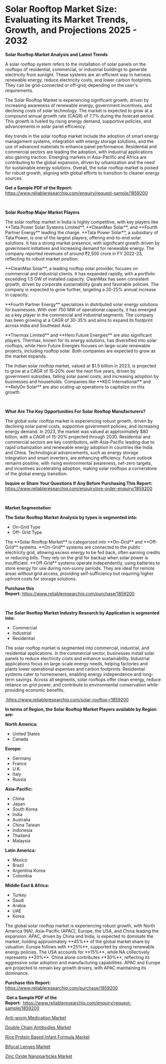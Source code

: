 <p><h1>Solar Rooftop Market Size: Evaluating its Market Trends, Growth, and Projections 2025 - 2032</h1></p><p><strong>Solar Rooftop Market Analysis and Latest Trends</strong></p>
<p><p>A solar rooftop system refers to the installation of solar panels on the rooftops of residential, commercial, or industrial buildings to generate electricity from sunlight. These systems are an efficient way to harness renewable energy, reduce electricity costs, and lower carbon footprints. They can be grid-connected or off-grid, depending on the user's requirements.</p><p>The Solar Rooftop Market is experiencing significant growth, driven by increasing awareness of renewable energy, government incentives, and declining costs of solar technology. The market is expected to grow at a compound annual growth rate (CAGR) of 7.7% during the forecast period. This growth is fueled by rising energy demand, supportive policies, and advancements in solar panel efficiency.</p><p>Key trends in the solar rooftop market include the adoption of smart energy management systems, integration with energy storage solutions, and the use of advanced materials to enhance panel performance. Residential and commercial sectors are leading the adoption, with industrial applications also gaining traction. Emerging markets in Asia-Pacific and Africa are contributing to the global expansion, driven by urbanization and the need for sustainable energy solutions. Overall, the solar rooftop market is poised for robust growth, aligning with global efforts to transition to cleaner energy sources.</p></p>
<p><strong>Get a Sample PDF of the Report:&nbsp;</strong> <a href="https://www.reliableresearchiq.com/enquiry/request-sample/1859200?utm_campaign=1140&utm_medium=2&utm_source=Github&utm_content=ia&utm_term=24012025&utm_id=solar-rooftop">https://www.reliableresearchiq.com/enquiry/request-sample/1859200</a></p>
<p>&nbsp;</p>
<p><strong>Solar Rooftop Major Market Players</strong></p>
<p><p>The solar rooftop market in India is highly competitive, with key players like **Tata Power Solar Systems Limited**, **CleanMax Solar**, and **Fourth Partner Energy** leading the charge. **Tata Power Solar**, a subsidiary of Tata Power, is one of the largest players, offering end-to-end solar solutions. It has a strong market presence, with significant growth driven by government initiatives and increasing demand for renewable energy. The company reported revenues of around ₹2,500 crore in FY 2022-23, reflecting its robust market position.</p><p>**CleanMax Solar**, a leading rooftop solar provider, focuses on commercial and industrial clients. It has expanded rapidly, with a portfolio exceeding 1.5 GW of installed capacity. CleanMax has seen consistent growth, driven by corporate sustainability goals and favorable policies. The company is expected to grow further, targeting a 20-25% annual increase in capacity.</p><p>**Fourth Partner Energy** specializes in distributed solar energy solutions for businesses. With over 750 MW of operational capacity, it has emerged as a key player in the commercial and industrial segments. The company has been growing at a CAGR of 30-35% and aims to expand its footprint across India and Southeast Asia.</p><p>**Thermax Limited** and **Hero Future Energies** are also significant players. Thermax, known for its energy solutions, has diversified into solar rooftops, while Hero Future Energies focuses on large-scale renewable projects, including rooftop solar. Both companies are expected to grow as the market expands.</p><p>The Indian solar rooftop market, valued at $1.5 billion in 2023, is projected to grow at a CAGR of 15-20% over the next five years, driven by government subsidies, falling solar panel costs, and increasing adoption by businesses and households. Companies like **KEC International** and **RelyOn Solar** are also scaling up operations to capitalize on this growth.</p></p>
<p>&nbsp;</p>
<p><strong>What Are The Key Opportunities For Solar Rooftop Manufacturers?</strong></p>
<p><p>The global solar rooftop market is experiencing robust growth, driven by declining solar panel costs, supportive government policies, and increasing energy demand. In 2023, the market was valued at approximately $80 billion, with a CAGR of 15-20% projected through 2030. Residential and commercial sectors are key contributors, with Asia-Pacific leading due to rapid urbanization and renewable energy adoption in countries like India and China. Technological advancements, such as energy storage integration and smart inverters, are enhancing efficiency. Future outlook remains positive, with rising environmental awareness, net-zero targets, and incentives accelerating adoption, making solar rooftops a cornerstone of the global energy transition.</p></p>
<p><strong>Inquire or Share Your Questions If Any Before Purchasing This Report:</strong> <a href="https://www.reliableresearchiq.com/enquiry/pre-order-enquiry/1859200?utm_campaign=1140&utm_medium=2&utm_source=Github&utm_content=ia&utm_term=24012025&utm_id=solar-rooftop">https://www.reliableresearchiq.com/enquiry/pre-order-enquiry/1859200</a></p>
<p>&nbsp;</p>
<p><strong>Market Segmentation</strong></p>
<p><strong>The Solar Rooftop Market Analysis by types is segmented into:</strong></p>
<p><ul><li>On-Grid Type</li><li>Off- Grid Type</li></ul></p>
<p><p>The **Solar Rooftop Market** is categorized into **On-Grid** and **Off-Grid** systems. **On-Grid** systems are connected to the public electricity grid, allowing excess energy to be fed back, often earning credits or reducing bills. They rely on the grid for backup when solar power is insufficient. **Off-Grid** systems operate independently, using batteries to store energy for use during non-sunny periods. They are ideal for remote areas without grid access, providing self-sufficiency but requiring higher upfront costs for storage solutions.</p></p>
<p><strong>Purchase this Report:&nbsp;</strong><a href="https://www.reliableresearchiq.com/purchase/1859200?utm_campaign=1140&utm_medium=2&utm_source=Github&utm_content=ia&utm_term=24012025&utm_id=solar-rooftop">https://www.reliableresearchiq.com/purchase/1859200</a></p>
<p>&nbsp;</p>
<p><strong>The Solar Rooftop Market Industry Research by Application is segmented into:</strong></p>
<p><ul><li>Commercial</li><li>Industrial</li><li>Residential</li></ul></p>
<p><p>The solar rooftop market is segmented into commercial, industrial, and residential applications. In the commercial sector, businesses install solar panels to reduce electricity costs and enhance sustainability. Industrial applications focus on large-scale energy needs, helping factories and plants lower operational expenses and carbon footprints. Residential systems cater to homeowners, enabling energy independence and long-term savings. Across all segments, solar rooftops offer clean energy, reduce reliance on grid power, and contribute to environmental conservation while providing economic benefits.</p></p>
<p><a href="https://www.reliableresearchiq.com/solar-rooftop-r1859200?utm_campaign=1140&utm_medium=2&utm_source=Github&utm_content=ia&utm_term=24012025&utm_id=solar-rooftop">&nbsp;https://www.reliableresearchiq.com/solar-rooftop-r1859200</a></p>
<p><strong>In terms of Region, the Solar Rooftop Market Players available by Region are:</strong></p>
<p>
    <p> <strong> North America: </strong>
        <ul>
            <li>United States</li>
            <li>Canada</li>
        </ul>
        </p> 
    <p> <strong> Europe: </strong>
        <ul>
            <li>Germany</li>
            <li>France</li>
            <li>U.K.</li>
            <li>Italy</li>
            <li>Russia</li>
        </ul>
        </p> 
    <p> <strong> Asia-Pacific: </strong>
        <ul>
            <li>China</li>
            <li>Japan</li>
            <li>South Korea</li>
            <li>India</li>
            <li>Australia</li>
            <li>China Taiwan</li>
            <li>Indonesia</li>
            <li>Thailand</li>
            <li>Malaysia</li>
        </ul>
        </p> 
    <p> <strong> Latin America: </strong>
        <ul>
            <li>Mexico</li>
            <li>Brazil</li>
            <li>Argentina Korea</li>
            <li>Colombia</li>
        </ul>
        </p> 
    <p> <strong> Middle East & Africa: </strong>
        <ul>
            <li>Turkey</li>
            <li>Saudi</li>
            <li>Arabia</li>
            <li>UAE</li>
            <li>Korea</li>
        </ul>
    </p>
    </p>
<p><p>The global solar rooftop market is experiencing robust growth, with North America (NA), Asia-Pacific (APAC), Europe, the USA, and China leading the expansion. APAC, driven by China and India, is expected to dominate the market, holding approximately **45%** of the global market share by valuation. Europe follows with **25%**, supported by strong renewable energy policies. The USA accounts for **15%**, while NA collectively represents **20%**. China alone contributes **30%**, reflecting its aggressive solar adoption and manufacturing capabilities. APAC and Europe are projected to remain key growth drivers, with APAC maintaining its dominance.</p></p>
<p><strong>Purchase this Report: </strong><a href="https://www.reliableresearchiq.com/purchase/1859200?utm_campaign=1140&utm_medium=2&utm_source=Github&utm_content=ia&utm_term=24012025&utm_id=solar-rooftop">https://www.reliableresearchiq.com/purchase/1859200</a></p>
<p>&nbsp;<strong>Get a Sample PDF of the Report:&nbsp;&nbsp;</strong><a href="https://www.reliableresearchiq.com/enquiry/request-sample/1859200?utm_campaign=1140&utm_medium=2&utm_source=Github&utm_content=ia&utm_term=24012025&utm_id=solar-rooftop">https://www.reliableresearchiq.com/enquiry/request-sample/1859200</a></p>
<p><strong></strong></p>
<p><p><a href="https://www.linkedin.com/pulse/market-report-years-2025-2032-145-cagrshowing-significant-xfchf?utm_campaign=1140&utm_medium=2&utm_source=Github&utm_content=ia&utm_term=24012025&utm_id=solar-rooftop">Anti-worm Medication Market</a></p><p><a href="https://www.linkedin.com/pulse/future-outlook-double-chain-antibodies-market-20252032-zrhcf?utm_campaign=1140&utm_medium=2&utm_source=Github&utm_content=ia&utm_term=24012025&utm_id=solar-rooftop">Double Chain Antibodies Market</a></p><p><a href="https://www.linkedin.com/pulse/rice-protein-based-infant-formula-market-study-forecasted-vgjlc?utm_campaign=1140&utm_medium=2&utm_source=Github&utm_content=ia&utm_term=24012025&utm_id=solar-rooftop">Rice Protein Based Infant Formula Market</a></p><p><a href="https://github.com/locarol73/Market-Research-Report-List-1/blob/main/bifocal-lenses-market.md?utm_campaign=1140&utm_medium=2&utm_source=Github&utm_content=ia&utm_term=24012025&utm_id=solar-rooftop">Bifocal Lenses Market</a></p><p><a href="https://github.com/semiensamuel72378/Market-Research-Report-List-1/blob/main/zinc-oxide-nanoparticles-market.md?utm_campaign=1140&utm_medium=2&utm_source=Github&utm_content=ia&utm_term=24012025&utm_id=solar-rooftop">Zinc Oxide Nanoparticles Market</a></p></p>
